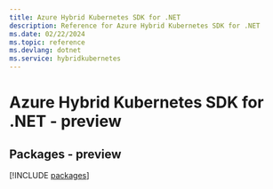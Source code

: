 ```yaml
---
title: Azure Hybrid Kubernetes SDK for .NET
description: Reference for Azure Hybrid Kubernetes SDK for .NET
ms.date: 02/22/2024
ms.topic: reference
ms.devlang: dotnet
ms.service: hybridkubernetes
---
```

# Azure Hybrid Kubernetes SDK for .NET - preview
## Packages - preview
[!INCLUDE [packages](hybrid-kubernetes-index.md)]
